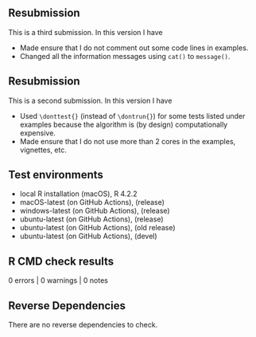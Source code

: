 ## Resubmission
This is a third submission. In this version I have

* Made ensure that I do not comment out some code lines in examples.
* Changed all the information messages using `cat()` to `message()`.

## Resubmission
This is a second submission. In this version I have

* Used `\donttest{}` (instead of `\dontrun{}`) for some tests listed under examples because the algorithm is (by design) computationally expensive. 
* Made ensure that I do not use more than 2 cores in the examples, vignettes, etc.

## Test environments
* local R installation (macOS), R 4.2.2
* macOS-latest (on GitHub Actions), (release)
* windows-latest (on GitHub Actions), (release)
* ubuntu-latest (on GitHub Actions), (release)
* ubuntu-latest (on GitHub Actions), (old release)
* ubuntu-latest (on GitHub Actions), (devel)

## R CMD check results

0 errors | 0 warnings | 0 notes

## Reverse Dependencies
There are no reverse dependencies to check.